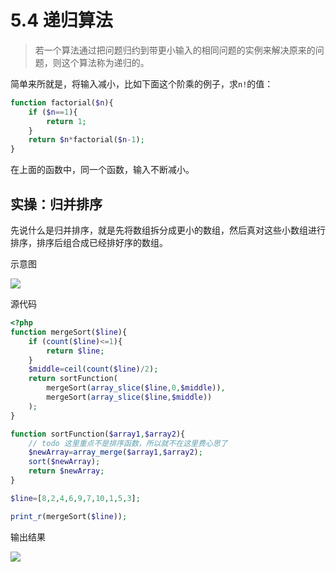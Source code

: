 # 5.4 递归算法

> 若一个算法通过把问题归约到带更小输入的相同问题的实例来解决原来的问题，则这个算法称为递归的。

简单来所就是，将输入减小，比如下面这个阶乘的例子，求`n!`的值：

```php
function factorial($n){
    if ($n==1){
        return 1;
    }
    return $n*factorial($n-1);
}
```

在上面的函数中，同一个函数，输入不断减小。

## 实操：归并排序

先说什么是归并排序，就是先将数组拆分成更小的数组，然后真对这些小数组进行排序，排序后组合成已经排好序的数组。

示意图

![](https://tva1.sinaimg.cn/large/0081Kckwgy1gmampk8pa4j30rw0l3q4n.jpg)

源代码

```php
<?php
function mergeSort($line){
    if (count($line)<=1){
        return $line;
    }
    $middle=ceil(count($line)/2);
    return sortFunction(
        mergeSort(array_slice($line,0,$middle)),
        mergeSort(array_slice($line,$middle))
    );
}

function sortFunction($array1,$array2){
    // todo 这里重点不是排序函数，所以就不在这里费心思了
    $newArray=array_merge($array1,$array2);
    sort($newArray);
    return $newArray;
}

$line=[8,2,4,6,9,7,10,1,5,3];

print_r(mergeSort($line));
```

输出结果

![](https://tva1.sinaimg.cn/large/0081Kckwgy1gmam5slzzej305707qq2v.jpg)

